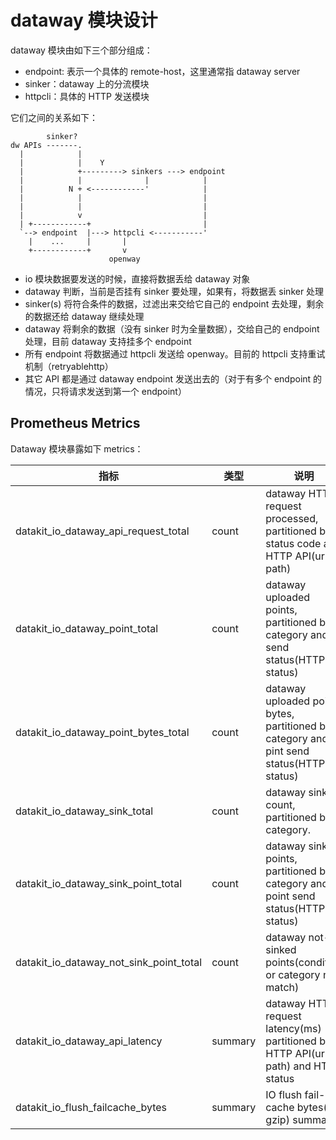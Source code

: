 # dataway 模块设计

dataway 模块由如下三个部分组成：

- endpoint: 表示一个具体的 remote-host，这里通常指 dataway server
- sinker：dataway 上的分流模块
- httpcli：具体的 HTTP 发送模块

它们之间的关系如下：

            sinker?
    dw APIs -------.
      |            |
      |            |    Y
      |            +---------> sinkers ---> endpoint
      |            |              |            |
      |          N + <------------'            |
      |            |                           |
      |            |                           |
      |            v                           |
      | +------------+                         | 
      `--> endpoint  |---> httpcli <-----------'
        |    ...     |       |
        +------------+       v
                          openway 
      
- io 模块数据要发送的时候，直接将数据丢给 dataway 对象
- dataway 判断，当前是否挂有 sinker 要处理，如果有，将数据丢 sinker 处理
- sinker(s) 将符合条件的数据，过滤出来交给它自己的 endpoint 去处理，剩余的数据还给 dataway 继续处理
- dataway 将剩余的数据（没有 sinker 时为全量数据），交给自己的 endpoint 处理，目前 dataway 支持挂多个 endpoint
- 所有 endpoint 将数据通过 httpcli 发送给 openway。目前的 httpcli 支持重试机制（retryablehttp）
- 其它 API 都是通过 dataway endpoint 发送出去的（对于有多个 endpoint 的情况，只将请求发送到第一个 endpoint）

## Prometheus Metrics

Dataway 模块暴露如下 metrics：

| 指标                                    | 类型    | 说明                                                                                     | labels          |
| ---                                     | ---     | ---                                                                                      | ---             |
| datakit_io_dataway_api_request_total    | count   | dataway HTTP request processed, partitioned by status code and HTTP API(url path)        | api,status      |
| datakit_io_dataway_point_total          | count   | dataway uploaded points, partitioned by category and send status(HTTP status)            | category,status |
| datakit_io_dataway_point_bytes_total    | count   | dataway uploaded points bytes, partitioned by category and pint send status(HTTP status) | category,status |
| datakit_io_dataway_sink_total           | count   | dataway sink count, partitioned by category.                                             | category        |
| datakit_io_dataway_sink_point_total     | count   | dataway sink points, partitioned by category and point send status(HTTP status)          | category,status |
| datakit_io_dataway_not_sink_point_total | count   | dataway not-sinked points(condition or category not match)                               | category        |
| datakit_io_dataway_api_latency          | summary | dataway HTTP request latency(ms) partitioned by HTTP API(url path) and HTTP status       | api,status      |
| datakit_io_flush_failcache_bytes        | summary | IO flush fail-cache bytes(in gzip) summary                                               | category        |
